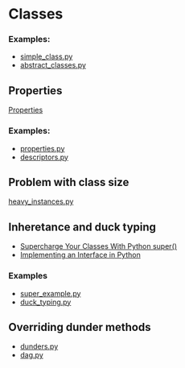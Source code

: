 # Classes

### Examples:
* [simple_class.py](./simple_class.py)
* [abstract_classes.py](./abstract_classes.py)

## Properties
[Properties]

### Examples:
* [properties.py](./properties.py)
* [descriptors.py](./descriptors.py)

## Problem with class size
[heavy_instances.py](heavy_instances.py)

## Inheretance and duck typing
* [Supercharge Your Classes With Python super()]
* [Implementing an Interface in Python]

### Examples
* [super_example.py](super_example.py)
* [duck_typing.py](duck_typing.py)

## Overriding dunder methods
* [dunders.py](dunders.py)
* [dag.py](dag.py)

[Properties]: https://www.programiz.com/python-programming/property
[Supercharge Your Classes With Python super()]: https://realpython.com/python-super/
[Implementing an Interface in Python]: https://realpython.com/python-interface/

